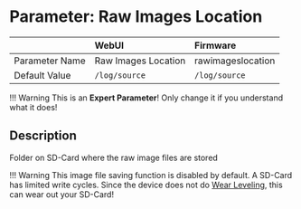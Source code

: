 # Parameter: Raw Images Location

|                   | WebUI               | Firmware
|:---               |:---                 |:----
| Parameter Name    | Raw Images Location | rawimageslocation
| Default Value     | `/log/source`       | `/log/source`


!!! Warning
    This is an **Expert Parameter**! Only change it if you understand what it does!


## Description

Folder on SD-Card where the raw image files are stored


!!! Warning
    This image file saving function is disabled by default. A SD-Card has limited write cycles. 
    Since the device does not do [Wear Leveling](https://en.wikipedia.org/wiki/Wear_leveling), 
    this can wear out your SD-Card!
